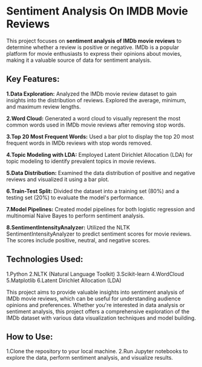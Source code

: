 # Sentiment Analysis On IMDB Movie Reviews
This project focuses on **sentiment analysis of IMDb movie reviews** to determine whether a review is positive or negative. IMDb is a popular platform for movie enthusiasts to express their opinions about movies, making it a valuable source of data for sentiment analysis.

## Key Features:

**1.Data Exploration:** Analyzed the IMDb movie review dataset to gain insights into the distribution of reviews. Explored the average, minimum, and maximum review lengths.

**2.Word Cloud:** Generated a word cloud to visually represent the most common words used in IMDb movie reviews after removing stop words.

**3.Top 20 Most Frequent Words:** Used a bar plot to display the top 20 most frequent words in IMDb reviews with stop words removed.

**4.Topic Modeling with LDA:** Employed Latent Dirichlet Allocation (LDA) for topic modeling to identify prevalent topics in movie reviews.

**5.Data Distribution:** Examined the data distribution of positive and negative reviews and visualized it using a bar plot.

**6.Train-Test Split:** Divided the dataset into a training set (80%) and a testing set (20%) to evaluate the model's performance.

**7.Model Pipelines:** Created model pipelines for both logistic regression and multinomial Naive Bayes to perform sentiment analysis.

**8.SentimentIntensityAnalyzer:** Utilized the NLTK SentimentIntensityAnalyzer to predict sentiment scores for movie reviews. The scores include positive, neutral, and negative scores.

## Technologies Used:
1.Python
2.NLTK (Natural Language Toolkit)
3.Scikit-learn
4.WordCloud
5.Matplotlib
6.Latent Dirichlet Allocation (LDA)

This project aims to provide valuable insights into sentiment analysis of IMDb movie reviews, which can be useful for understanding audience opinions and preferences. Whether you're interested in data analysis or sentiment analysis, this project offers a comprehensive exploration of the IMDb dataset with various data visualization techniques and model building.

## How to Use:
1.Clone the repository to your local machine.
2.Run Jupyter notebooks to explore the data, perform sentiment analysis, and visualize results.
